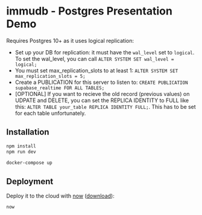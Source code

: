 # immudb - Postgres Presentation Demo 

Requires Postgres 10+ as it uses logical replication:
- Set up your DB for replication: it must have the `wal_level` set to `logical`. To set the wal_level, you can call `ALTER SYSTEM SET wal_level = logical;`
- You must set max_replication_slots to at least 1: `ALTER SYSTEM SET max_replication_slots = 5;`
- Create a PUBLICATION for this server to listen to: `CREATE PUBLICATION supabase_realtime FOR ALL TABLES;`
- [OPTIONAL] If you want to recieve the old record (previous values) on UDPATE and DELETE, you can set the REPLICA IDENTITY to FULL like this: `ALTER TABLE your_table REPLICA IDENTITY FULL;`. This has to be set for each table unfortunately.

## Installation

```bash
npm install
npm run dev
```

```bash
docker-compose up
```


## Deployment 

Deploy it to the cloud with [now](https://zeit.co/now) ([download](https://zeit.co/download)):

```bash
now
```
